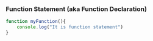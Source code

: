 ### Function Statement (aka Function Declaration)
```js
function myFunction(){
	console.log("It is function statement")
}
```

